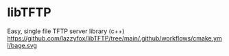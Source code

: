 # libTFTP
Easy, single file TFTP server library (c++)
https://github.com/lazzyfox/libTFTP/tree/main/.github/workflows/cmake.yml/bage.svg
